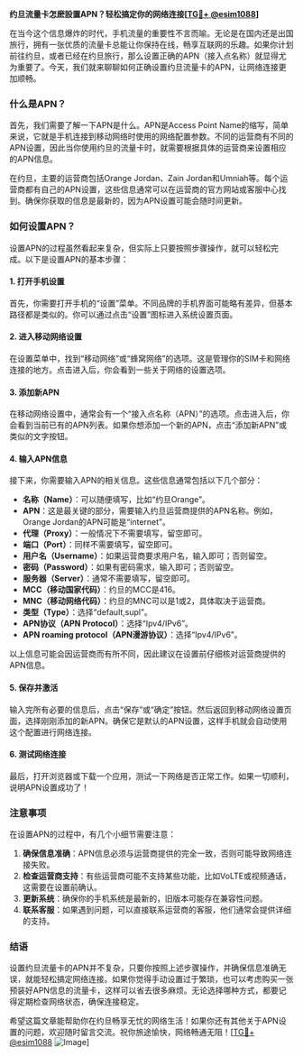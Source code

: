 **约旦流量卡怎麽設置APN？轻松搞定你的网络连接[[TG💪+ @esim1088](https://t.me/s/esim1088)]**

在当今这个信息爆炸的时代，手机流量的重要性不言而喻。无论是在国内还是出国旅行，拥有一张优质的流量卡总能让你保持在线，畅享互联网的乐趣。如果你计划前往约旦，或者已经在约旦旅行，那么设置正确的APN（接入点名称）就显得尤为重要了。今天，我们就来聊聊如何正确设置约旦流量卡的APN，让网络连接更加顺畅。

### 什么是APN？

首先，我们需要了解一下APN是什么。APN是Access Point Name的缩写，简单来说，它就是手机连接到移动网络时使用的网络配置参数。不同的运营商有不同的APN设置，因此当你使用约旦的流量卡时，就需要根据具体的运营商来设置相应的APN信息。

在约旦，主要的运营商包括Orange Jordan、Zain Jordan和Umniah等。每个运营商都有自己的APN设置，这些信息通常可以在运营商的官方网站或客服中心找到。确保你获取的信息是最新的，因为APN设置可能会随时间更新。

### 如何设置APN？

设置APN的过程虽然看起来复杂，但实际上只要按照步骤操作，就可以轻松完成。以下是设置APN的基本步骤：

#### 1. 打开手机设置

首先，你需要打开手机的“设置”菜单。不同品牌的手机界面可能略有差异，但基本路径都是类似的。你可以通过点击“设置”图标进入系统设置页面。

#### 2. 进入移动网络设置

在设置菜单中，找到“移动网络”或“蜂窝网络”的选项。这是管理你的SIM卡和网络连接的地方。点击进入后，你会看到一些关于网络的设置选项。

#### 3. 添加新APN

在移动网络设置中，通常会有一个“接入点名称（APN）”的选项。点击进入后，你会看到当前已有的APN列表。如果你想添加一个新的APN，点击“添加新APN”或类似的文字按钮。

#### 4. 输入APN信息

接下来，你需要输入APN的相关信息。这些信息通常包括以下几个部分：

- **名称（Name）**：可以随便填写，比如“约旦Orange”。
- **APN**：这是最关键的部分，需要输入约旦运营商提供的APN名称。例如，Orange Jordan的APN可能是“internet”。
- **代理（Proxy）**：一般情况下不需要填写，留空即可。
- **端口（Port）**：同样不需要填写，留空即可。
- **用户名（Username）**：如果运营商要求用户名，输入即可；否则留空。
- **密码（Password）**：如果有密码需求，输入即可；否则留空。
- **服务器（Server）**：通常不需要填写，留空即可。
- **MCC（移动国家代码）**：约旦的MCC是416。
- **MNC（移动网络代码）**：约旦的MNC可以是1或2，具体取决于运营商。
- **类型（Type）**：选择“default,supl”。
- **APN协议（APN Protocol）**：选择“Ipv4/IPv6”。
- **APN roaming protocol（APN漫游协议）**：选择“Ipv4/IPv6”。

以上信息可能会因运营商而有所不同，因此建议在设置前仔细核对运营商提供的APN信息。

#### 5. 保存并激活

输入完所有必要的信息后，点击“保存”或“确定”按钮。然后返回到移动网络设置页面，选择刚刚添加的新APN。确保它是默认的APN设置，这样手机就会自动使用这个配置进行网络连接。

#### 6. 测试网络连接

最后，打开浏览器或下载一个应用，测试一下网络是否正常工作。如果一切顺利，说明APN设置成功了！

### 注意事项

在设置APN的过程中，有几个小细节需要注意：

1. **确保信息准确**：APN信息必须与运营商提供的完全一致，否则可能导致网络连接失败。
2. **检查运营商支持**：有些运营商可能不支持某些功能，比如VoLTE或视频通话，这需要在设置前确认。
3. **更新系统**：确保你的手机系统是最新的，旧版本可能存在兼容性问题。
4. **联系客服**：如果遇到问题，可以直接联系运营商的客服，他们通常会提供详细的支持。

### 结语

设置约旦流量卡的APN并不复杂，只要你按照上述步骤操作，并确保信息准确无误，就能轻松搞定网络连接。如果你觉得手动设置过于繁琐，也可以考虑购买一张预装好APN信息的流量卡，这样可以省去很多麻烦。无论选择哪种方式，都要记得定期检查网络状态，确保连接稳定。

希望这篇文章能帮助你在约旦畅享无忧的网络生活！如果你还有其他关于APN设置的问题，欢迎随时留言交流。祝你旅途愉快，网络畅通无阻！[[TG💪+ @esim1088](https://t.me/s/esim1088) ![Image](https://i.postimg.cc/4NQfJmqS/Snipaste-2025-05-13-00-14-12.png)]